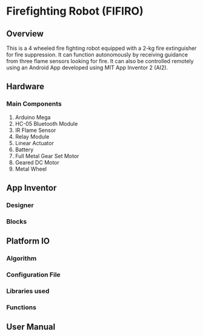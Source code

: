# Firefighting Robot (FIFIRO)

## Overview
This is a 4 wheeled fire fighting robot equipped with a 2-kg fire extinguisher for fire suppression. It can function autonomously by receiving guidance from three flame sensors looking for fire. It can also be controlled remotely using an Android App developed using MIT App Inventor 2 (AI2). 

## Hardware

### Main Components 
1. Arduino Mega
2. HC-05 Bluetooth Module
3. IR Flame Sensor 
4. Relay Module
5. Linear Actuator 
6. Battery
7. Full Metal Gear Set Motor
8. Geared DC Motor
9. Metal Wheel


## App Inventor

### Designer 

### Blocks

## Platform IO

### Algorithm 

### Configuration File

### Libraries used

### Functions

## User Manual





